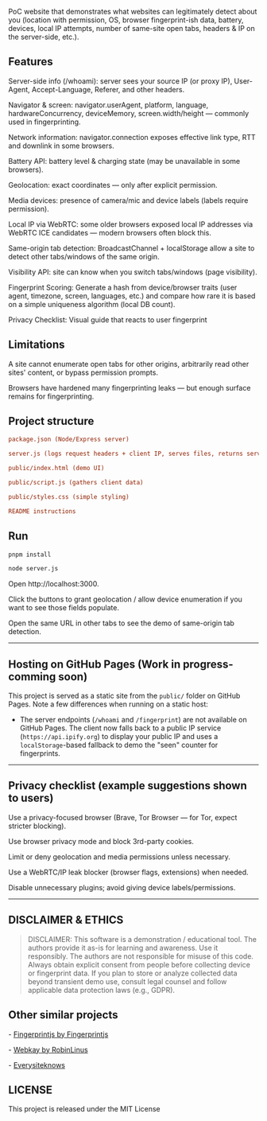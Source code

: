 PoC website that demonstrates what websites can legitimately detect about you (location with permission, OS, browser fingerprint-ish data, battery, devices, local IP attempts, number of same-site open tabs, headers & IP on the server-side, etc.).

## Features

Server-side info (/whoami): server sees your source IP (or proxy IP), User-Agent, Accept-Language, Referer, and other headers.

Navigator & screen: navigator.userAgent, platform, language, hardwareConcurrency, deviceMemory, screen.width/height — commonly used in fingerprinting.

Network information: navigator.connection exposes effective link type, RTT and downlink in some browsers.

Battery API: battery level & charging state (may be unavailable in some browsers).

Geolocation: exact coordinates — only after explicit permission.

Media devices: presence of camera/mic and device labels (labels require permission).

Local IP via WebRTC: some older browsers exposed local IP addresses via WebRTC ICE candidates — modern browsers often block this.

Same-origin tab detection: BroadcastChannel + localStorage allow a site to detect other tabs/windows of the same origin.

Visibility API: site can know when you switch tabs/windows (page visibility).

Fingerprint Scoring: Generate a hash from device/browser traits (user agent, timezone, screen, languages, etc.) and compare how rare it is based on a simple uniqueness algorithm (local DB count).

Privacy Checklist: Visual guide that reacts to user fingerprint

## Limitations

A site cannot enumerate open tabs for other origins, arbitrarily read other sites' content, or bypass permission prompts.

Browsers have hardened many fingerprinting leaks — but enough surface remains for fingerprinting.

## Project structure

```ini
package.json (Node/Express server)

server.js (logs request headers + client IP, serves files, returns server-side info)

public/index.html (demo UI)

public/script.js (gathers client data)

public/styles.css (simple styling)

README instructions
```

## Run

```bash
pnpm install

node server.js
```

Open http://localhost:3000.

Click the buttons to grant geolocation / allow device enumeration if you want to see those fields populate.

Open the same URL in other tabs to see the demo of same-origin tab detection.

---

## Hosting on GitHub Pages (Work in progress- comming soon)

This project is served as a static site from the `public/` folder on GitHub Pages. Note a few differences when running on a static host:

- The server endpoints (`/whoami` and `/fingerprint`) are not available on GitHub Pages. The client now falls back to a public IP service (`https://api.ipify.org`) to display your public IP and uses a `localStorage`-based fallback to demo the "seen" counter for fingerprints.



---

## Privacy checklist (example suggestions shown to users)

Use a privacy-focused browser (Brave, Tor Browser — for Tor, expect stricter blocking).

Use browser privacy mode and block 3rd-party cookies.

Limit or deny geolocation and media permissions unless necessary.

Use a WebRTC/IP leak blocker (browser flags, extensions) when needed.

Disable unnecessary plugins; avoid giving device labels/permissions.

---

## DISCLAIMER & ETHICS

> DISCLAIMER: This software is a demonstration / educational tool. The authors provide it as-is for learning and awareness. Use it responsibly. The authors are not responsible for misuse of this code. Always obtain explicit consent from people before collecting device or fingerprint data. If you plan to store or analyze collected data beyond transient demo use, consult legal counsel and follow applicable data protection laws (e.g., GDPR).

## Other similar projects

\- [Fingerprintjs by Fingerprintjs](https://github.com/fingerprintjs/fingerprintjs)

\- [Webkay by RobinLinus](https://webkay.robinlinus.com/)

\- [Everysiteknows](https://github.com/everysiteknows/everysiteknows)



## LICENSE

This project is released under the MIT License
